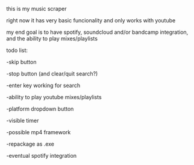 this is my music scraper

right now it has very basic funcionality and only works with youtube

my end goal is to have spotify, soundcloud and/or bandcamp integration, and the ability to play mixes/playlists


todo list:

-skip button

-stop button (and clear/quit search?)

-enter key working for search

-ability to play youtube mixes/playlists

-platform dropdown button

-visible timer

-possible mp4 framework

-repackage as .exe

-eventual spotify integration

